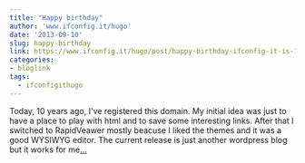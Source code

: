 ```yaml
---
title: "Happy birthday"
author: 'www.ifconfig.it/hugo'
date: '2013-09-10'
slug: happy-birthday
link: https://www.ifconfig.it/hugo/post/happy-birthday-ifconfig-it-is-10-years-old-today/
categories:
- bloglink
tags:
  - ifconfigithugo
---
```


Today, 10 years ago, I've registered this domain. My initial idea was just to have a place to play with html and to save some interesting links. After that I switched to RapidVeawer mostly beacuse I liked the themes and it was a good WYSIWYG editor. The current release is just another wordpress blog but it works for me[... <i class="fas fa-external-link-alt"></i>](https://www.ifconfig.it/hugo/post/happy-birthday-ifconfig-it-is-10-years-old-today/)

